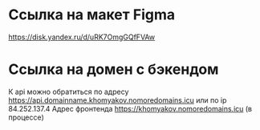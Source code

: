 # Ccылка на макет Figma
https://disk.yandex.ru/d/uRK7OmgGQfFVAw

# Ссылка на домен с бэкендом
К api можно обратиться по адресу https://api.domainname.khomyakov.nomoredomains.icu или по ip 84.252.137.4 Адрес фронтенда https://khomyakov.nomoredomains.icu (в процессе)






